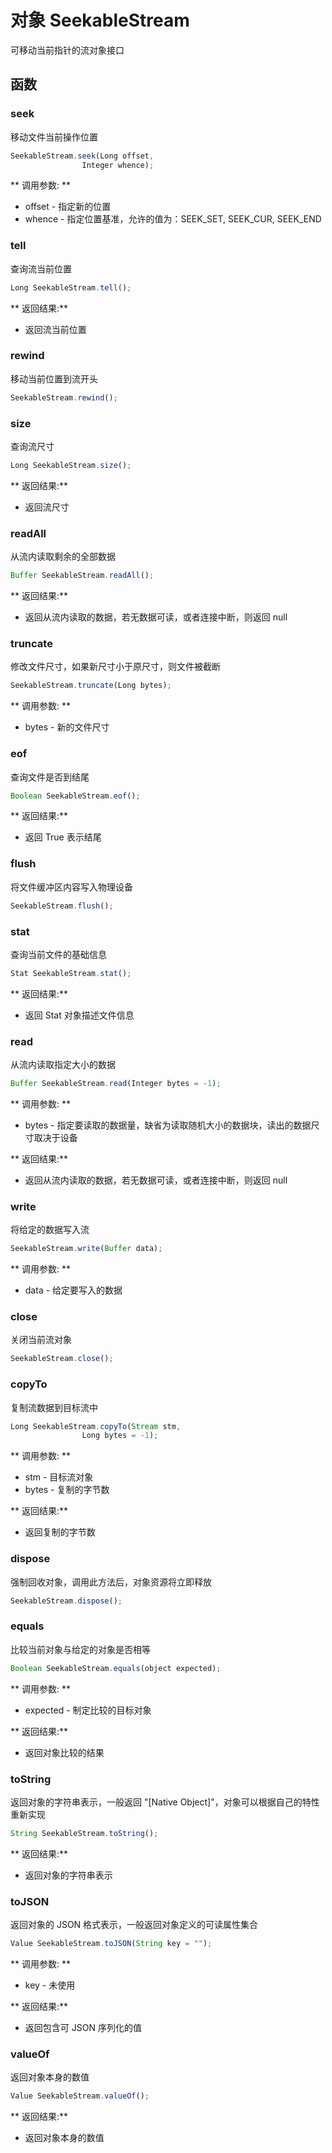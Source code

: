 # 对象 SeekableStream
可移动当前指针的流对象接口

## 函数
        
### seek
移动文件当前操作位置
```JavaScript
SeekableStream.seek(Long offset,
                Integer whence);
```

** 调用参数: **
* offset - 指定新的位置
* whence - 指定位置基准，允许的值为：SEEK_SET, SEEK_CUR, SEEK_END

### tell
查询流当前位置
```JavaScript
Long SeekableStream.tell();
```

** 返回结果:**
* 返回流当前位置

### rewind
移动当前位置到流开头
```JavaScript
SeekableStream.rewind();
```

### size
查询流尺寸
```JavaScript
Long SeekableStream.size();
```

** 返回结果:**
* 返回流尺寸

### readAll
从流内读取剩余的全部数据
```JavaScript
Buffer SeekableStream.readAll();
```

** 返回结果:**
* 返回从流内读取的数据，若无数据可读，或者连接中断，则返回 null

### truncate
修改文件尺寸，如果新尺寸小于原尺寸，则文件被截断
```JavaScript
SeekableStream.truncate(Long bytes);
```

** 调用参数: **
* bytes - 新的文件尺寸

### eof
查询文件是否到结尾
```JavaScript
Boolean SeekableStream.eof();
```

** 返回结果:**
* 返回 True 表示结尾

### flush
将文件缓冲区内容写入物理设备
```JavaScript
SeekableStream.flush();
```

### stat
查询当前文件的基础信息
```JavaScript
Stat SeekableStream.stat();
```

** 返回结果:**
* 返回 Stat 对象描述文件信息

### read
从流内读取指定大小的数据
```JavaScript
Buffer SeekableStream.read(Integer bytes = -1);
```

** 调用参数: **
* bytes - 指定要读取的数据量，缺省为读取随机大小的数据块，读出的数据尺寸取决于设备

** 返回结果:**
* 返回从流内读取的数据，若无数据可读，或者连接中断，则返回 null

### write
将给定的数据写入流
```JavaScript
SeekableStream.write(Buffer data);
```

** 调用参数: **
* data - 给定要写入的数据

### close
关闭当前流对象
```JavaScript
SeekableStream.close();
```

### copyTo
复制流数据到目标流中
```JavaScript
Long SeekableStream.copyTo(Stream stm,
                Long bytes = -1);
```

** 调用参数: **
* stm - 目标流对象
* bytes - 复制的字节数

** 返回结果:**
* 返回复制的字节数

### dispose
强制回收对象，调用此方法后，对象资源将立即释放
```JavaScript
SeekableStream.dispose();
```

### equals
比较当前对象与给定的对象是否相等
```JavaScript
Boolean SeekableStream.equals(object expected);
```

** 调用参数: **
* expected - 制定比较的目标对象

** 返回结果:**
* 返回对象比较的结果

### toString
返回对象的字符串表示，一般返回 &#34;[Native Object]&#34;，对象可以根据自己的特性重新实现
```JavaScript
String SeekableStream.toString();
```

** 返回结果:**
* 返回对象的字符串表示

### toJSON
返回对象的 JSON 格式表示，一般返回对象定义的可读属性集合
```JavaScript
Value SeekableStream.toJSON(String key = "");
```

** 调用参数: **
* key - 未使用

** 返回结果:**
* 返回包含可 JSON 序列化的值

### valueOf
返回对象本身的数值
```JavaScript
Value SeekableStream.valueOf();
```

** 返回结果:**
* 返回对象本身的数值

